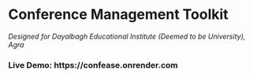 <h1>Conference Management Toolkit</h1>
<i>Designed for Dayalbagh Educational Institute (Deemed to be University), Agra</i>
<h3>Live Demo: https://confease.onrender.com</h3>
